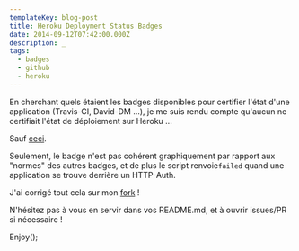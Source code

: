 ```yaml
---
templateKey: blog-post
title: Heroku Deployment Status Badges
date: 2014-09-12T07:42:00.000Z
description: _
tags:
  - badges
  - github
  - heroku
---
```

En cherchant quels étaient les badges disponibles pour certifier l'état d'une application (Travis-CI, David-DM ...), je me suis rendu compte qu'aucun ne certifiait l'état de déploiement sur Heroku ...

Sauf [ceci](https://github.com/pussinboots/heroku-badge).

Seulement, le badge n'est pas cohérent graphiquement par rapport aux "normes" des autres badges, et de plus le script renvoie`failed` quand une application se trouve derrière un HTTP-Auth.

J'ai corrigé tout cela sur mon [fork](http://github.com/welcomattic/heroku-badge) !

N'hésitez pas à vous en servir dans vos README.md, et à ouvrir issues/PR si nécessaire !

Enjoy();
